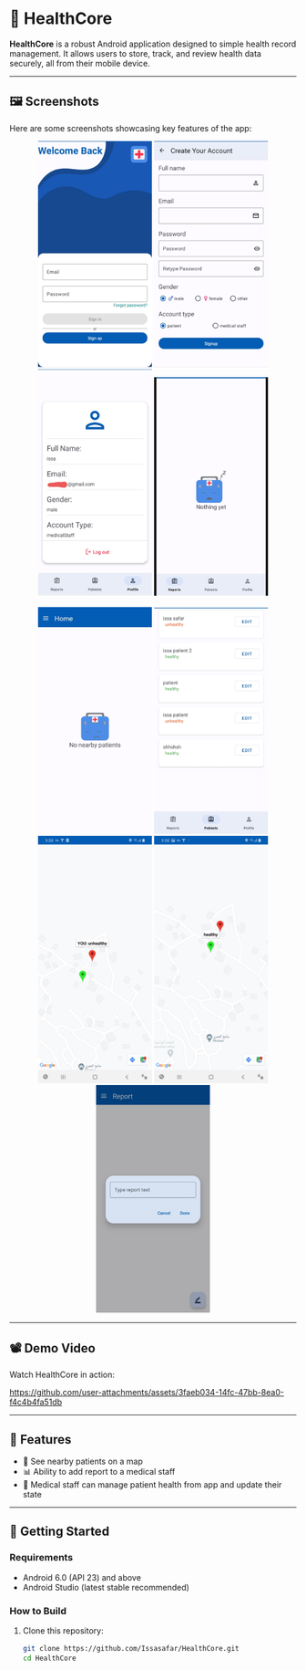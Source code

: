 # 🏥 HealthCore

**HealthCore** is a robust Android application designed to simple health record management. It allows users to store, track, and review health data securely, all from their mobile device.

---
## 🖼 Screenshots

Here are some screenshots showcasing key features of the app:

<p align="center">
  <img src="assets/hc_1.jpg" width="200"/>
  <img src="assets/hc_2.jpg" width="200"/>
  <img src="assets/hc_3.jpg" width="200"/>
  <img src="assets/hc_4.jpg" width="200"/><br><br>
  <img src="assets/hc_5.jpg" width="200"/>
  <img src="assets/hc_6.jpg" width="200"/>
  <img src="assets/hc_7.jpg" width="200"/>
  <img src="assets/hc_8.jpg" width="200"/>
  <img src="assets/hc_9.jpg" width="200"/>
</p>

---


## 📽 Demo Video

Watch HealthCore in action:

https://github.com/user-attachments/assets/3faeb034-14fc-47bb-8ea0-f4c4b4fa51db

---

## 🚀 Features

- 🧍 See nearby patients on a map  
- 📊 Ability to add report to a medical staff
- 📅 Medical staff can manage patient health from app and update their state 
---

## 📱 Getting Started

### Requirements

- Android 6.0 (API 23) and above  
- Android Studio (latest stable recommended)

### How to Build

1. Clone this repository:
   ```bash
   git clone https://github.com/Issasafar/HealthCore.git
   cd HealthCore
